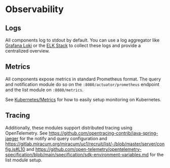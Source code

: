 # Observability

## Logs

All components log to stdout by default. You can use a log aggregator like [Grafana Loki](https://grafana.com/oss/loki/)
or the [ELK Stack](https://www.elastic.co/elastic-stack) to collect these logs and provide a centralized overview.

## Metrics

All components expose metrics in standard Prometheus format. The query and notification module do so on the
`:8080/actuator/prometheus` endpoint and the list module on `:8080/metrics`.

See [Kubernetes/Metrics](./kubernetes.md#metrics) for how to easily setup monitoring on Kubernetes.

## Tracing

Additionally, these modules support distributed tracing using OpenTelemetry.
See <https://github.com/opentracing-contrib/java-spring-jaeger> for the notify and query configuration and <https://gitlab.miracum.org/miracum/uc1/recruit/list/-/blob/master/server/config.js#L10>
and <https://github.com/open-telemetry/opentelemetry-specification/blob/main/specification/sdk-environment-variables.md>
for the list module setup.
